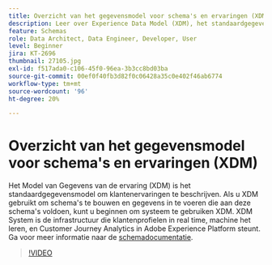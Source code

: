 ```yaml
---
title: Overzicht van het gegevensmodel voor schema's en ervaringen (XDM)
description: Leer over Experience Data Model (XDM), het standaardgegevensmodel om klantervaringen te beschrijven.
feature: Schemas
role: Data Architect, Data Engineer, Developer, User
level: Beginner
jira: KT-2696
thumbnail: 27105.jpg
exl-id: f517ada0-c106-45f0-96ea-3b3cc8bd03ba
source-git-commit: 00ef0f40fb3d82f0c06428a35c0e402f46ab6774
workflow-type: tm+mt
source-wordcount: '96'
ht-degree: 20%

---
```


# Overzicht van het gegevensmodel voor schema&#39;s en ervaringen (XDM)

Het Model van Gegevens van de ervaring (XDM) is het standaardgegevensmodel om klantenervaringen te beschrijven. Als u XDM gebruikt om schema&#39;s te bouwen en gegevens in te voeren die aan deze schema&#39;s voldoen, kunt u beginnen om systeem te gebruiken XDM. XDM System is de infrastructuur die klantenprofielen in real time, machine het leren, en Customer Journey Analytics in Adobe Experience Platform steunt. Ga voor meer informatie naar de [schemadocumentatie](https://experienceleague.adobe.com/docs/experience-platform/xdm/home.html?lang=nl).

>[!VIDEO](https://video.tv.adobe.com/v/27105?learn=on)
